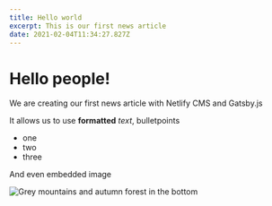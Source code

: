 ```yaml
---
title: Hello world
excerpt: This is our first news article
date: 2021-02-04T11:34:27.827Z
---
```

# Hello people!

We are creating our first news article with Netlify CMS and Gatsby.js

It allows us to use **formatted** *text*, bulletpoints

* one
* two
* three

And even embedded image

![Grey mountains and autumn forest in the bottom](../assets/luca-bravo-ii5jy_46xh0.jpg "Beautigul image from Unsplash")